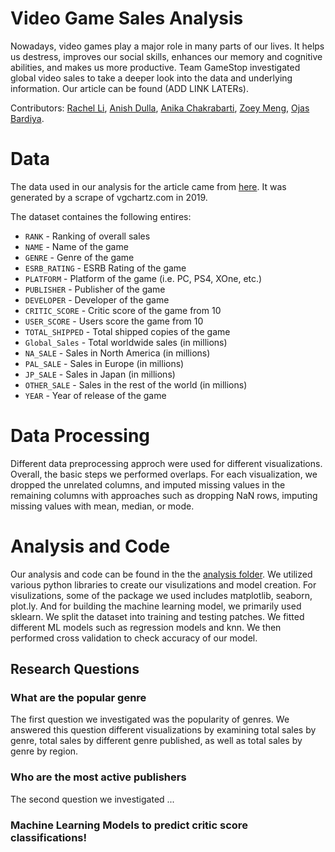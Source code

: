 # Video Game Sales Analysis

Nowadays, video games play a major role in many parts of our lives. It helps us destress, improves our social skills, enhances our memory and cognitive abilities, and makes us more productive. Team GameStop investigated global video sales to take a deeper look into the data and underlying information. Our article can be found (ADD LINK LATERs). 

Contributors: [Rachel Li](https://github.com/rachelli99), [Anish Dulla](https://github.com/AnishDulla), [Anika Chakrabarti](https://github.com/anika-chak), [Zoey Meng](https://github.com/zoeymengg), [Ojas Bardiya](https://github.com/Ojasbardiya11).

# Data
The data used in our analysis for the article came from [here](https://www.kaggle.com/ashaheedq/video-games-sales-2019). It was generated by a scrape of vgchartz.com in 2019. 

The dataset containes the following entires:
* `RANK` - Ranking of overall sales
* `NAME` - Name of the game
* `GENRE` - Genre of the game
* `ESRB_RATING` - ESRB Rating of the game
* `PLATFORM` - Platform of the game (i.e. PC, PS4, XOne, etc.)
* `PUBLISHER` - Publisher of the game
* `DEVELOPER` - Developer of the game
* `CRITIC_SCORE` - Critic score of the game from 10
* `USER_SCORE` - Users score the game from 10
* `TOTAL_SHIPPED` - Total shipped copies of the game
* `Global_Sales` - Total worldwide sales (in millions)
* `NA_SALE` - Sales in North America (in millions)
* `PAL_SALE` - Sales in Europe (in millions)
* `JP_SALE` - Sales in Japan (in millions)
* `OTHER_SALE` - Sales in the rest of the world (in millions)
* `YEAR` - Year of release of the game


# Data Processing
Different data preprocessing approch were used for different visualizations. Overall, the basic steps we performed overlaps. For each visualization, we dropped the unrelated columns, and imputed missing values in the remaining columns with approaches such as dropping NaN rows, imputing missing values with mean, median, or mode. 

# Analysis and Code
Our analysis and code can be found in the the [analysis folder](https://github.com/datares/gamestop/tree/main/Analysis). We utilized various python libraries to create our visulizations and model creation. For visulizations, some of the package we used includes matplotlib, seaborn, plot.ly. And for building the machine learning model, we primarily used sklearn. We split the dataset into training and testing patches. We fitted different ML models such as regression models and knn. We then performed cross validation to check accuracy of our model. 

## Research Questions
### What are the popular genre
The first question we investigated was the popularity of genres. We answered this question different visualizations by examining total sales by genre, total sales by different genre published, as well as total sales by genre by region. 

### Who are the most active publishers
The second question we investigated ...

### Machine Learning Models to predict critic score classifications!



